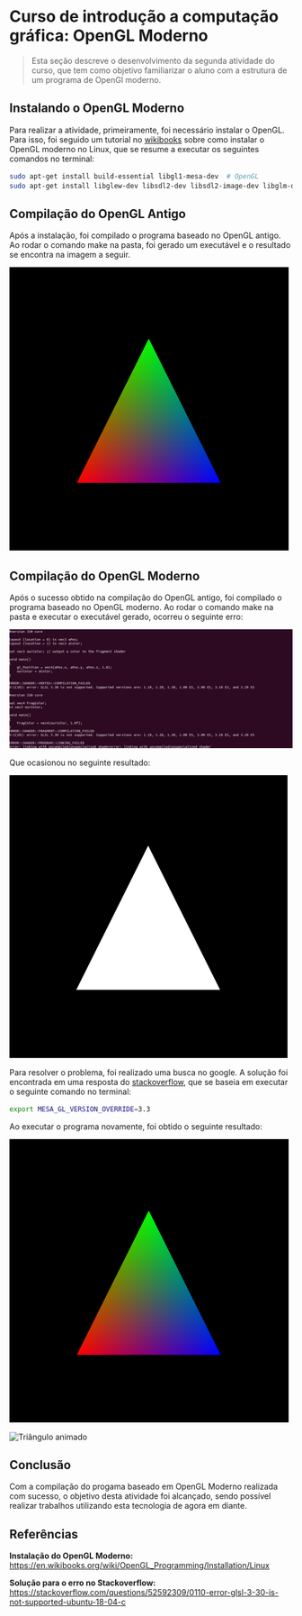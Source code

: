# Curso de introdução a computação gráfica: OpenGL Moderno

> Esta seção descreve o desenvolvimento da segunda atividade do curso, que tem como objetivo familiarizar o aluno com a estrutura de um programa de OpenGl moderno.

## Instalando o OpenGL Moderno

Para realizar a atividade, primeiramente, foi necessário instalar o OpenGL. Para isso, foi seguido um tutorial no [wikibooks](https://en.wikibooks.org/wiki/OpenGL_Programming/Installation/Linux) sobre como instalar o OpenGL moderno no Linux, que se resume a executar os seguintes comandos no terminal:

``` bash
sudo apt-get install build-essential libgl1-mesa-dev  # OpenGL
sudo apt-get install libglew-dev libsdl2-dev libsdl2-image-dev libglm-dev libfreetype6-dev  # Bibliotecas necessárias
```

## Compilação do OpenGL Antigo

Após a instalação, foi compilado o programa baseado no OpenGL antigo. Ao rodar o comando make na pasta, foi gerado um executável e o resultado se encontra na imagem a seguir.

![OpenGl antigo](./images/rgb.png)

## Compilação do OpenGL Moderno

Após o sucesso obtido na compilação do OpenGL antigo, foi compilado o programa baseado no OpenGL moderno. Ao rodar o comando make na pasta e executar o executável gerado, ocorreu o seguinte erro:

![Erro gerado](images/error.png)

Que ocasionou no seguinte resultado:

![Triângulo branco](images/white.png)

Para resolver o problema, foi realizado uma busca no google. A solução foi encontrada em uma resposta do [stackoverflow](https://stackoverflow.com/questions/52592309/0110-error-glsl-3-30-is-not-supported-ubuntu-18-04-c), que se baseia em executar o seguinte comando no terminal:

``` bash
export MESA_GL_VERSION_OVERRIDE=3.3
```

Ao executar o programa novamente, foi obtido o seguinte resultado:

![Triângulo rgb](images/rgb.png)

![Triângulo animado](images/animatedTriangle.gif)

## Conclusão

Com a compilação do progama baseado em OpenGL Moderno realizada com sucesso, o objetivo desta atividade foi alcançado, sendo possível realizar trabalhos utilizando esta tecnologia de agora em diante.

## Referências

**Instalação do OpenGL Moderno:** 
https://en.wikibooks.org/wiki/OpenGL_Programming/Installation/Linux

**Solução para o erro no Stackoverflow:** 
https://stackoverflow.com/questions/52592309/0110-error-glsl-3-30-is-not-supported-ubuntu-18-04-c

